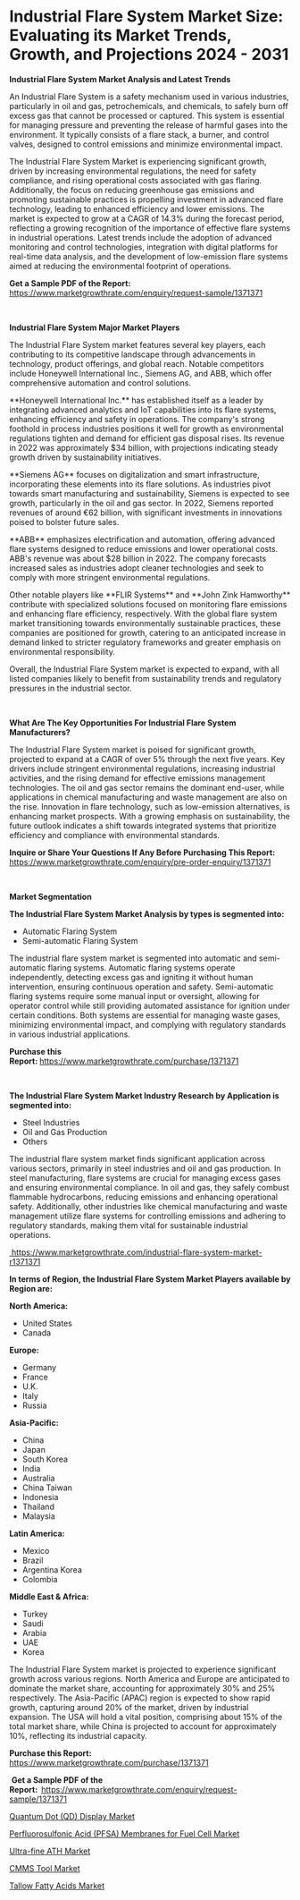 <p><h1>Industrial Flare System Market Size: Evaluating its Market Trends, Growth, and Projections 2024 - 2031</h1></p><p><strong>Industrial Flare System Market Analysis and Latest Trends</strong></p>
<p><p>An Industrial Flare System is a safety mechanism used in various industries, particularly in oil and gas, petrochemicals, and chemicals, to safely burn off excess gas that cannot be processed or captured. This system is essential for managing pressure and preventing the release of harmful gases into the environment. It typically consists of a flare stack, a burner, and control valves, designed to control emissions and minimize environmental impact.</p><p>The Industrial Flare System Market is experiencing significant growth, driven by increasing environmental regulations, the need for safety compliance, and rising operational costs associated with gas flaring. Additionally, the focus on reducing greenhouse gas emissions and promoting sustainable practices is propelling investment in advanced flare technology, leading to enhanced efficiency and lower emissions. The market is expected to grow at a CAGR of 14.3% during the forecast period, reflecting a growing recognition of the importance of effective flare systems in industrial operations. Latest trends include the adoption of advanced monitoring and control technologies, integration with digital platforms for real-time data analysis, and the development of low-emission flare systems aimed at reducing the environmental footprint of operations.</p></p>
<p><strong>Get a Sample PDF of the Report:&nbsp;</strong> <a href="https://www.marketgrowthrate.com/enquiry/request-sample/1371371">https://www.marketgrowthrate.com/enquiry/request-sample/1371371</a></p>
<p>&nbsp;</p>
<p><strong>Industrial Flare System Major Market Players</strong></p>
<p><p>The Industrial Flare System market features several key players, each contributing to its competitive landscape through advancements in technology, product offerings, and global reach. Notable competitors include Honeywell International Inc., Siemens AG, and ABB, which offer comprehensive automation and control solutions. </p><p>**Honeywell International Inc.** has established itself as a leader by integrating advanced analytics and IoT capabilities into its flare systems, enhancing efficiency and safety in operations. The company's strong foothold in process industries positions it well for growth as environmental regulations tighten and demand for efficient gas disposal rises. Its revenue in 2022 was approximately $34 billion, with projections indicating steady growth driven by sustainability initiatives.</p><p>**Siemens AG** focuses on digitalization and smart infrastructure, incorporating these elements into its flare solutions. As industries pivot towards smart manufacturing and sustainability, Siemens is expected to see growth, particularly in the oil and gas sector. In 2022, Siemens reported revenues of around €62 billion, with significant investments in innovations poised to bolster future sales.</p><p>**ABB** emphasizes electrification and automation, offering advanced flare systems designed to reduce emissions and lower operational costs. ABB's revenue was about $28 billion in 2022. The company forecasts increased sales as industries adopt cleaner technologies and seek to comply with more stringent environmental regulations.</p><p>Other notable players like **FLIR Systems** and **John Zink Hamworthy** contribute with specialized solutions focused on monitoring flare emissions and enhancing flare efficiency, respectively. With the global flare system market transitioning towards environmentally sustainable practices, these companies are positioned for growth, catering to an anticipated increase in demand linked to stricter regulatory frameworks and greater emphasis on environmental responsibility. </p><p>Overall, the Industrial Flare System market is expected to expand, with all listed companies likely to benefit from sustainability trends and regulatory pressures in the industrial sector.</p></p>
<p>&nbsp;</p>
<p><strong>What Are The Key Opportunities For Industrial Flare System Manufacturers?</strong></p>
<p><p>The Industrial Flare System market is poised for significant growth, projected to expand at a CAGR of over 5% through the next five years. Key drivers include stringent environmental regulations, increasing industrial activities, and the rising demand for effective emissions management technologies. The oil and gas sector remains the dominant end-user, while applications in chemical manufacturing and waste management are also on the rise. Innovation in flare technology, such as low-emission alternatives, is enhancing market prospects. With a growing emphasis on sustainability, the future outlook indicates a shift towards integrated systems that prioritize efficiency and compliance with environmental standards.</p></p>
<p><strong>Inquire or Share Your Questions If Any Before Purchasing This Report:</strong> <a href="https://www.marketgrowthrate.com/enquiry/pre-order-enquiry/1371371">https://www.marketgrowthrate.com/enquiry/pre-order-enquiry/1371371</a></p>
<p>&nbsp;</p>
<p><strong>Market Segmentation</strong></p>
<p><strong>The Industrial Flare System Market Analysis by types is segmented into:</strong></p>
<p><ul><li>Automatic Flaring System</li><li>Semi-automatic Flaring System</li></ul></p>
<p><p>The industrial flare system market is segmented into automatic and semi-automatic flaring systems. Automatic flaring systems operate independently, detecting excess gas and igniting it without human intervention, ensuring continuous operation and safety. Semi-automatic flaring systems require some manual input or oversight, allowing for operator control while still providing automated assistance for ignition under certain conditions. Both systems are essential for managing waste gases, minimizing environmental impact, and complying with regulatory standards in various industrial applications.</p></p>
<p><strong>Purchase this Report:&nbsp;</strong><a href="https://www.marketgrowthrate.com/purchase/1371371">https://www.marketgrowthrate.com/purchase/1371371</a></p>
<p>&nbsp;</p>
<p><strong>The Industrial Flare System Market Industry Research by Application is segmented into:</strong></p>
<p><ul><li>Steel Industries</li><li>Oil and Gas Production</li><li>Others</li></ul></p>
<p><p>The industrial flare system market finds significant application across various sectors, primarily in steel industries and oil and gas production. In steel manufacturing, flare systems are crucial for managing excess gases and ensuring environmental compliance. In oil and gas, they safely combust flammable hydrocarbons, reducing emissions and enhancing operational safety. Additionally, other industries like chemical manufacturing and waste management utilize flare systems for controlling emissions and adhering to regulatory standards, making them vital for sustainable industrial operations.</p></p>
<p><a href="https://www.marketgrowthrate.com/industrial-flare-system-market-r1371371">&nbsp;https://www.marketgrowthrate.com/industrial-flare-system-market-r1371371</a></p>
<p><strong>In terms of Region, the Industrial Flare System Market Players available by Region are:</strong></p>
<p>
    <p> <strong> North America: </strong>
        <ul>
            <li>United States</li>
            <li>Canada</li>
        </ul>
        </p> 
    <p> <strong> Europe: </strong>
        <ul>
            <li>Germany</li>
            <li>France</li>
            <li>U.K.</li>
            <li>Italy</li>
            <li>Russia</li>
        </ul>
        </p> 
    <p> <strong> Asia-Pacific: </strong>
        <ul>
            <li>China</li>
            <li>Japan</li>
            <li>South Korea</li>
            <li>India</li>
            <li>Australia</li>
            <li>China Taiwan</li>
            <li>Indonesia</li>
            <li>Thailand</li>
            <li>Malaysia</li>
        </ul>
        </p> 
    <p> <strong> Latin America: </strong>
        <ul>
            <li>Mexico</li>
            <li>Brazil</li>
            <li>Argentina Korea</li>
            <li>Colombia</li>
        </ul>
        </p> 
    <p> <strong> Middle East & Africa: </strong>
        <ul>
            <li>Turkey</li>
            <li>Saudi</li>
            <li>Arabia</li>
            <li>UAE</li>
            <li>Korea</li>
        </ul>
    </p>
    </p>
<p><p>The Industrial Flare System market is projected to experience significant growth across various regions. North America and Europe are anticipated to dominate the market share, accounting for approximately 30% and 25% respectively. The Asia-Pacific (APAC) region is expected to show rapid growth, capturing around 20% of the market, driven by industrial expansion. The USA will hold a vital position, comprising about 15% of the total market share, while China is projected to account for approximately 10%, reflecting its industrial capacity.</p></p>
<p><strong>Purchase this Report: </strong><a href="https://www.marketgrowthrate.com/purchase/1371371">https://www.marketgrowthrate.com/purchase/1371371</a></p>
<p>&nbsp;<strong>Get a Sample PDF of the Report:&nbsp;&nbsp;</strong><a href="https://www.marketgrowthrate.com/enquiry/request-sample/1371371">https://www.marketgrowthrate.com/enquiry/request-sample/1371371</a></p>
<p><strong></strong></p>
<p><p><a href="https://medium.com/@sydneyhaley1/emerging-trends-in-quantum-dot-qd-display-market-global-outlook-and-future-prospects-from-5756a8f626f1">Quantum Dot (QD) Display Market</a></p><p><a href="https://issuu.com/reportprime-2/docs/perfluorosulfonic-acid-pfsa-membran_fcf199ee4e8cf8">Perfluorosulfonic Acid (PFSA) Membranes for Fuel Cell Market</a></p><p><a href="https://medium.com/@sydneyhaley1/insights-into-the-ultra-fine-ath-market-size-which-is-expanding-with-a-6-8-cagr-from-2024-2031-eaf88bcc6d11">Ultra-fine ATH Market</a></p><p><a href="https://www.linkedin.com/pulse/global-cmms-tool-industry-analysis-share-growth-trends-forecast-gxfjf">CMMS Tool Market</a></p><p><a href="https://www.linkedin.com/pulse/global-tallow-fatty-acids-market-analysis-trends-forecasts-3pete">Tallow Fatty Acids Market</a></p></p>